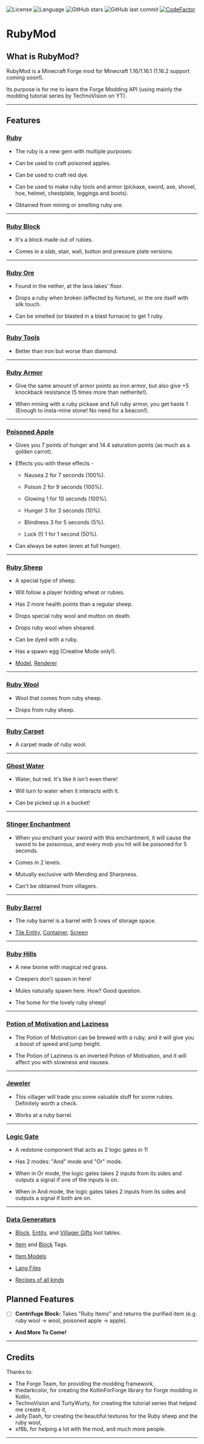 ![License](https://img.shields.io/badge/License-MIT-brightgreen) ![Language](https://img.shields.io/badge/language-java-blue?logo=java) ![GitHub stars](https://img.shields.io/github/stars/TheOnlyTails/RubyMod?style=social) ![GitHub last commit](https://img.shields.io/github/last-commit/TheOnlyTails/RubyMod) [![CodeFactor](https://www.codefactor.io/repository/github/theonlytails/rubymod/badge)](https://www.codefactor.io/repository/github/theonlytails/rubymod)

# RubyMod

## What is RubyMod?

RubyMod is a Minecraft Forge mod for Minecraft 1.16/1.16.1 (1.16.2 support coming soon!).

Its purpose is for me to learn the Forge Modding API (using mainly the modding tutorial series by TechnoVision on YT).

---

## Features

### [Ruby](https://github.com/TheOnlyTails/RubyMod/blob/master/src/main/kotlin/com/github/theonlytails/rubymod/registries/ItemRegistry.kt#L39)

- The ruby is a new gem with multiple purposes:

- Can be used to craft poisoned apples.

- Can be used to craft red dye.

- Can be used to make ruby tools and armor (pickaxe, sword, axe, shovel, hoe, helmet, chestplate, leggings and boots).

- Obtained from mining or smelting ruby ore.

---

### [Ruby Block](https://github.com/TheOnlyTails/RubyMod/blob/master/src/main/kotlin/com/github/theonlytails/rubymod/registries/BlockRegistry.kt#L24)

- It's a block made out of rubies.

- Comes in a slab, stair, wall, button and pressure plate versions.

---

### [Ruby Ore](https://github.com/TheOnlyTails/RubyMod/blob/master/src/main/kotlin/com/github/theonlytails/rubymod/registries/BlockRegistry.kt#L54)

- Found in the nether, at the lava lakes' floor.

- Drops a ruby when broken (effected by fortune), or the ore itself with silk touch.

- Can be smelted (or blasted in a blast furnace) to get 1 ruby.

---

### [Ruby Tools](https://github.com/TheOnlyTails/RubyMod/blob/master/src/main/kotlin/com/github/theonlytails/rubymod/util/enums/RubyItemTier.kt)

- Better than iron but worse than diamond.

---

### [Ruby Armor](https://github.com/TheOnlyTails/RubyMod/blob/master/src/main/kotlin/com/github/theonlytails/rubymod/util/enums/RubyArmorMaterial.kt)

- Give the same amount of armor points as iron armor, but also give +5 knockback resistance (5 times more than
  netherite!).

- When mining with a ruby pickaxe and full ruby armor, you get haste 1 (Enough to insta-mine stone! No need for a
  beacon!).

---

### [Poisoned Apple](https://github.com/TheOnlyTails/RubyMod/blob/master/src/main/kotlin/com/github/theonlytails/rubymod/items/PoisonedAppleItem.kt)

- Gives you 7 points of hunger and 14.4 saturation points (as much as a golden carrot).

- Effects you with these effects -

  - Nausea 2 for 7 seconds (100%).

  - Poison 2 for 9 seconds (100%).

  - Glowing 1 for 10 seconds (100%).

  - Hunger 3 for 3 seconds (10%).

  - Blindness 3 for 5 seconds (5%).

  - Luck (!) 1 for 1 second (50%).

- Can always be eaten (even at full hunger).

---

### [Ruby Sheep](https://github.com/TheOnlyTails/RubyMod/blob/master/src/main/kotlin/com/github/theonlytails/rubymod/entities/RubySheepEntity.kt)

- A special type of sheep.

- Will follow a player holding wheat or rubies.

- Has 2 more health points than a regular sheep.

- Drops special ruby wool and mutton on death.

- Drops ruby wool when sheared.

- Can be dyed with a ruby.

- Has a spawn egg (Creative Mode only!).

- [Model](https://github.com/TheOnlyTails/RubyMod/blob/master/src/main/kotlin/com/github/theonlytails/rubymod/client/render/RubySheepRenderer.kt#L16), [Renderer](https://github.com/TheOnlyTails/RubyMod/blob/master/src/main/kotlin/com/github/theonlytails/rubymod/client/render/RubySheepRenderer.kt)

---

### [Ruby Wool](https://github.com/TheOnlyTails/RubyMod/blob/master/src/main/kotlin/com/github/theonlytails/rubymod/registries/BlockRegistry.kt#L73)

- Wool that comes from ruby sheep.

- Drops from ruby sheep.

---

### [Ruby Carpet](https://github.com/TheOnlyTails/RubyMod/blob/master/src/main/kotlin/com/github/theonlytails/rubymod/registries/BlockRegistry.kt#L80)

- A carpet made of ruby wool.

---

### [Ghost Water](https://github.com/TheOnlyTails/RubyMod/blob/master/src/main/kotlin/com/github/theonlytails/rubymod/registries/FluidRegistry.kt#L36)

- Water, but red. It's like it isn't even there!

- Will turn to water when it interacts with it.

- Can be picked up in a bucket!

---

### [Stinger Enchantment](https://github.com/TheOnlyTails/RubyMod/blob/master/src/main/kotlin/com/github/theonlytails/rubymod/enchantments/StingerEnchantment.kt)

- When you enchant your sword with this enchantment, it will cause the sword to be poisonous, and every mob you hit will
  be poisoned for 5 seconds.

- Comes in 2 levels.

- Mutually exclusive with Mending and Sharpness.

- Can't be obtained from villagers.

---

### [Ruby Barrel](https://github.com/TheOnlyTails/RubyMod/blob/master/src/main/kotlin/com/github/theonlytails/rubymod/blocks/RubyBarrelBlock.kt)

- The ruby barrel is a barrel with 5 rows of storage space.

- [Tile Entity](https://github.com/TheOnlyTails/RubyMod/blob/master/src/main/kotlin/com/github/theonlytails/rubymod/tileentities/RubyBarrelTileEntity.kt), [Container](https://github.com/TheOnlyTails/RubyMod/blob/master/src/main/kotlin/com/github/theonlytails/rubymod/containers/RubyBarrelContainer.kt), [Screen](https://github.com/TheOnlyTails/RubyMod/blob/master/src/main/kotlin/com/github/theonlytails/rubymod/client/gui/RubyBarrelScreen.kt)

---

### [Ruby Hills](https://github.com/TheOnlyTails/RubyMod/blob/master/src/main/kotlin/com/github/theonlytails/rubymod/world/BiomeMaker.kt#L20)

- A new biome with magical red grass.

- Creepers don't spawn in here!

- Mules naturally spawn here. How? Good question.

- The home for the lovely ruby sheep!

---

### [Potion of Motivation and Laziness](https://github.com/TheOnlyTails/RubyMod/blob/master/src/main/kotlin/com/github/theonlytails/rubymod/registries/PotionRegistry.kt)

- The Potion of Motivation can be brewed with a ruby, and it will give you a boost of speed and jump height.

- The Potion of Laziness is an inverted Potion of Motivation, and it will affect you with slowness and nausea.

---

### [Jeweler](https://github.com/TheOnlyTails/RubyMod/blob/master/src/main/kotlin/com/github/theonlytails/rubymod/registries/VillagerProfessionsRegistry.kt)

- This villager will trade you some valuable stuff for some rubies. Definitely worth a check.

- Works at a ruby barrel.

---

### [Logic Gate](https://github.com/TheOnlyTails/RubyMod/blob/master/src/main/kotlin/com/github/theonlytails/rubymod/blocks/LogicGateBlock.kt)

- A redstone component that acts as 2 logic gates in 1!

- Has 2 modes: "And" mode and "Or" mode.

- When in Or mode, the logic gates takes 2 inputs from its sides and outputs a signal if one of the inputs is on.

- When in And mode, the logic gates takes 2 inputs from its sides and outputs a signal if both are on.

---

### [Data Generators](https://github.com/TheOnlyTails/RubyMod/tree/master/src/main/kotlin/com/github/theonlytails/rubymod/datagen)

- [Block](https://github.com/TheOnlyTails/RubyMod/blob/master/src/main/kotlin/com/github/theonlytails/rubymod/datagen/BlockLootTablesGenerator.kt), [Entity](https://github.com/TheOnlyTails/RubyMod/blob/master/src/main/kotlin/com/github/theonlytails/rubymod/datagen/EntityLootTablesGenerator.kt), and [Villager Gifts](https://github.com/TheOnlyTails/RubyMod/blob/master/src/main/kotlin/com/github/theonlytails/rubymod/datagen/GiftLootTablesGenerator.kt) loot tables.

- [Item](https://github.com/TheOnlyTails/RubyMod/blob/master/src/main/kotlin/com/github/theonlytails/rubymod/datagen/ItemTagGenerator.kt) and [Block](https://github.com/TheOnlyTails/RubyMod/blob/master/src/main/kotlin/com/github/theonlytails/rubymod/datagen/BlockTagDataGenerator.kt) Tags.

- [Item Models](https://github.com/TheOnlyTails/RubyMod/blob/master/src/main/kotlin/com/github/theonlytails/rubymod/datagen/ItemModelsGenerator.kt)

- [Lang Files](https://github.com/TheOnlyTails/RubyMod/blob/master/src/main/kotlin/com/github/theonlytails/rubymod/datagen/LangGenerator.kt)

- [Recipes of all kinds](https://github.com/TheOnlyTails/RubyMod/blob/master/src/main/kotlin/com/github/theonlytails/rubymod/datagen/RecipesGenerator.kt)

## Planned Features

- [ ] **Centrifuge Block:** Takes "Ruby Items" and returns the purified item (e.g. ruby wool -> wool, poisoned apple ->
  apple).

- **And More To Come!**

---

## Credits

Thanks to:

- The Forge Team, for providing the modding framework,
- thedarkcolor, for creating the KotlinForForge library for Forge modding in Kotlin,
- TechnoVision and TurtyWurty, for creating the tutorial series that helped me create it,
- Jelly Dash, for creating the beautiful textures for the Ruby sheep and the ruby wool,
- xf8b, for helping a lot with the mod, and much more people.

---
